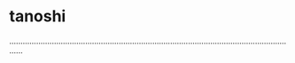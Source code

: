 # tanoshi
..................................................................................................................................